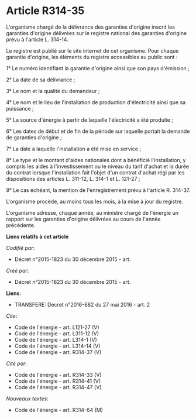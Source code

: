 # Article R314-35

L'organisme chargé de la délivrance des garanties d'origine inscrit les garanties d'origine délivrées sur le registre
national des garanties d'origine prévu à l'article L. 314-14. 

Le registre est publié sur le site internet de cet organisme. Pour chaque garantie d'origine, les éléments du registre
accessibles au public sont : 

1° Le numéro identifiant la garantie d'origine ainsi que son pays d'émission ; 

2° La date de sa délivrance ; 

3° Le nom et la qualité du demandeur ; 

4° Le nom et le lieu de l'installation de production d'électricité ainsi que sa puissance ; 

5° La source d'énergie à partir de laquelle l'électricité a été produite ; 

6° Les dates de début et de fin de la période sur laquelle portait la demande de garanties d'origine ; 

7° La date à laquelle l'installation a été mise en service ; 

8° Le type et le montant d'aides nationales dont a bénéficié l'installation, y compris les aides à l'investissement ou le
niveau du tarif d'achat et la durée du contrat lorsque l'installation fait l'objet d'un contrat d'achat régi par les
dispositions des articles L. 311-12, L. 314-1 et L. 121-27 ; 

9° Le cas échéant, la mention de l'enregistrement prévu à l'article R. 314-37. 

L'organisme procède, au moins tous les mois, à la mise à jour du registre. 

L'organisme adresse, chaque année, au ministre chargé de l'énergie un rapport sur les garanties d'origine délivrées au cours
de l'année précédente.

**Liens relatifs à cet article**

_Codifié par_:

  - Décret n°2015-1823 du 30 décembre 2015 - art.

_Créé par_:

  - Décret n°2015-1823 du 30 décembre 2015 - art.

**Liens**:

  - TRANSFERE: Décret n°2016-682 du 27 mai 2016 - art. 2

_Cite_:

  - Code de l'énergie - art. L121-27 (V)
  - Code de l'énergie - art. L311-12 (V)
  - Code de l'énergie - art. L314-1 (V)
  - Code de l'énergie - art. L314-14 (V)
  - Code de l'énergie - art. R314-37 (V)

_Cité par_:

  - Code de l'énergie - art. R314-33 (V)
  - Code de l'énergie - art. R314-41 (V)
  - Code de l'énergie - art. R314-47 (V)

_Nouveaux textes_:

  - Code de l'énergie - art. R314-64 (M)
